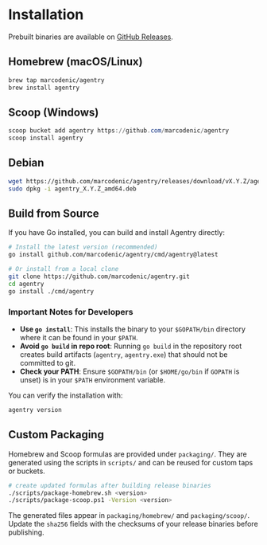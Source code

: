 # Installation

Prebuilt binaries are available on [GitHub Releases](https://github.com/marcodenic/agentry/releases).

## Homebrew (macOS/Linux)

```bash
brew tap marcodenic/agentry
brew install agentry
```

## Scoop (Windows)

```powershell
scoop bucket add agentry https://github.com/marcodenic/agentry
scoop install agentry
```

## Debian

```bash
wget https://github.com/marcodenic/agentry/releases/download/vX.Y.Z/agentry_X.Y.Z_amd64.deb
sudo dpkg -i agentry_X.Y.Z_amd64.deb
```

## Build from Source

If you have Go installed, you can build and install Agentry directly:

```bash
# Install the latest version (recommended)
go install github.com/marcodenic/agentry/cmd/agentry@latest

# Or install from a local clone
git clone https://github.com/marcodenic/agentry.git
cd agentry
go install ./cmd/agentry
```

### Important Notes for Developers

- **Use `go install`**: This installs the binary to your `$GOPATH/bin` directory where it can be found in your `$PATH`.
- **Avoid `go build` in repo root**: Running `go build` in the repository root creates build artifacts (`agentry`, `agentry.exe`) that should not be committed to git.
- **Check your PATH**: Ensure `$GOPATH/bin` (or `$HOME/go/bin` if `GOPATH` is unset) is in your `$PATH` environment variable.

You can verify the installation with:

```bash
agentry version
```

## Custom Packaging

Homebrew and Scoop formulas are provided under `packaging/`. They are generated using the scripts in `scripts/` and can be reused for custom taps or buckets.

```bash
# create updated formulas after building release binaries
./scripts/package-homebrew.sh <version>
./scripts/package-scoop.ps1 -Version <version>
```

The generated files appear in `packaging/homebrew/` and `packaging/scoop/`. Update the `sha256` fields with the checksums of your release binaries before publishing.
